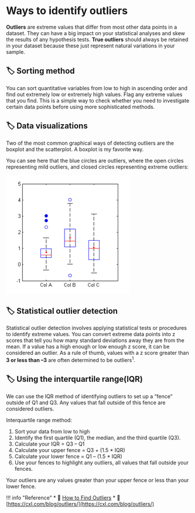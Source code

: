 # Ways to identify outliers

**Outliers** are extreme values that differ from most other data points in a dataset. They can have a big impact on your statistical analyses and skew the results of any hypothesis tests. **True outliers** should always be retained in your dataset because these just represent natural variations in your sample.

## :label: Sorting method

You can sort quantitative variables from low to high in ascending order and find out extremely low or extremely high values. Flag any extreme values that you find. This is a simple way to check whether you need to investigate certain data points before using more sophisticated methods.

## :label: Data visualizations

Two of the most common graphical ways of detecting outliers are the boxplot and the scatterplot. A boxplot is my favorite way.

You can see here that the blue circles are outliers, where the open circles representing mild outliers, and closed circles representing extreme outliers:

![boxplot](./images/outlier-Boxplot.png "boxplot")

## :label: Statistical outlier detection

Statistical outlier detection involves applying statistical tests or procedures to identify extreme values. You can convert extreme data points into z scores that tell you how many standard deviations away they are from the mean. If a value has a high enough or low enough z score, it can be considered an outlier. As a rule of thumb, values with a z score greater than **3 or less than –3** are often determined to be outliers<sup>1</sup>.

## :label: Using the interquartile range(IQR)

We can use the IQR method of identifying outliers to set up a “fence” outside of Q1 and Q3. Any values that fall outside of this fence are considered outliers.

Interquartile range method:

1. Sort your data from low to high
2. Identify the first quartile (Q1), the median, and the third quartile (Q3).
3. Calculate your IQR = Q3 – Q1
4. Calculate your upper fence = Q3 + (1.5 * IQR)
5. Calculate your lower fence = Q1 – (1.5 * IQR)
6. Use your fences to highlight any outliers, all values that fall outside your fences.

Your outliers are any values greater than your upper fence or less than your lower fence.

!!! info "Reference"
    * :ledger: [How to Find Outliers](https://www.scribbr.com/statistics/outliers/)
    * :ledger: [https://cxl.com/blog/outliers/](https://cxl.com/blog/outliers/)
